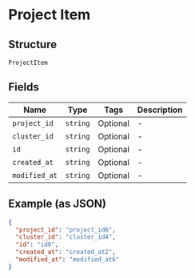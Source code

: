 
# Project Item

## Structure

`ProjectItem`

## Fields

| Name | Type | Tags | Description |
|  --- | --- | --- | --- |
| `project_id` | `string` | Optional | - |
| `cluster_id` | `string` | Optional | - |
| `id` | `string` | Optional | - |
| `created_at` | `string` | Optional | - |
| `modified_at` | `string` | Optional | - |

## Example (as JSON)

```json
{
  "project_id": "project_id6",
  "cluster_id": "cluster_id4",
  "id": "id0",
  "created_at": "created_at2",
  "modified_at": "modified_at6"
}
```

